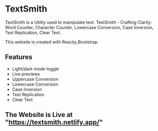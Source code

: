 # TextSmith

TextSmith is a Utility used to manipulate text. TextSmith - Crafting Clarity: Word Counter, Character Counter, Lowercase Conversion, Case Inversion, Text Replication, Clear Text.

This website is created with Reactjs,Bootstrap.



## Features

- Light/dark mode toggle
- Live previews
- Uppercase Conversion
- Lowercase Conversion
- Case Inversion
- Text Replication
- Clear Text


## The Website is Live at "https://textsmith.netlify.app/"

